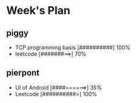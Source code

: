 # Week's Plan

## piggy

- TCP programming basis [##########] 100%
- leetcode [#######==>] 70%

## pierpont

- UI of Android [####======>] 35%
- Leetcode [##########>] 100%
